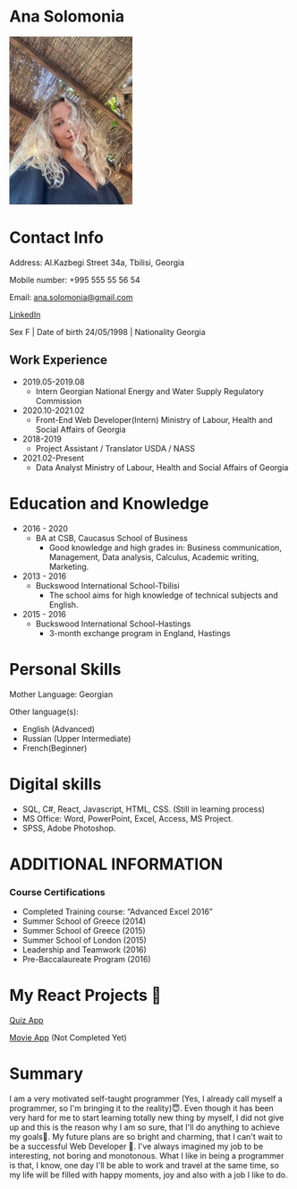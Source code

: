 
# Ana Solomonia

<img src="./me.png" alt="cv"  width="220" height="300"/>

# Contact Info

Address: Al.Kazbegi Street 34a, Tbilisi, Georgia


Mobile number: +995 555 55 56 54


Email: ana.solomonia@gmail.com

[LinkedIn](https://www.linkedin.com/in/ana-solomonia-6370b2130/)


Sex F | Date of birth 24/05/1998 | Nationality Georgia

## Work Experience
* 2019.05-2019.08
  * Intern Georgian National Energy and Water Supply Regulatory Commission 
* 2020.10-2021.02 
  * Front-End Web Developer(Intern) Ministry of Labour, Health and Social Affairs of Georgia 
* 2018-2019
   * Project Assistant / Translator USDA / NASS 
* 2021.02-Present 
  * Data Analyst Ministry of Labour, Health and Social Affairs of Georgia

# Education and Knowledge

* 2016 - 2020
  * BA at CSB, Caucasus School of Business 
    * Good knowledge and high grades in:  Business communication, Management, Data analysis, Calculus, Academic writing, Marketing.
* 2013 - 2016
  * Buckswood International School-Tbilisi 
    * The school aims for high knowledge of technical subjects and English. 
*  2015 - 2016
      * Buckswood International School-Hastings 
	    * 3-month exchange program in England, Hastings

# Personal Skills
Mother Language: Georgian

Other language(s): 
* English (Advanced) 
* Russian (Upper Intermediate) 
* French(Beginner) 
# Digital skills 

* SQL, C#, React, Javascript, HTML, CSS. (Still in learning process)
* MS Office: Word, PowerPoint, Excel, Access, MS Project. 
* SPSS, Adobe Photoshop.

# ADDITIONAL INFORMATION 
### Course Certifications 
*  Completed Training course: “Advanced Excel 2016”
*  Summer School of Greece (2014)
* Summer School of Greece (2015) 
*  Summer School of London (2015) 
* Leadership and Teamwork (2016)
*  Pre-Baccalaureate Program (2016)

# My React Projects 🥰


[Quiz App](https://github.com/Anasolo/QuizApp)


[Movie App](https://github.com/Anasolo/MovieApp) (Not Completed Yet)

# Summary

I am a very motivated self-taught programmer (Yes, I already call myself a programmer, so I'm bringing it to the reality)😇. Even though it has been very hard for me to start learning totally new thing by myself, I did not give up and this is the reason why I am so sure, that I'll do anything to achieve my goals🥇. My future plans are so bright and charming, that I can't wait to be a successful Web Developer 🥰. I've always imagined my job to be interesting, not boring and monotonous. What I like in being a programmer is that, I know, one day I'll be able to work and travel at the same time, so my life will be filled with happy moments, joy and also with a job I like to do.